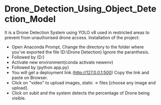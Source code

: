 # Drone_Detection_Using_Object_Detection_Model
It is a Drone Detection System using YOLO v8 used in restricted areas to prevent from unauthorised drone access.
 Installation of the project:
   * Open Anaconda Prompt, Change the directory to the folder where you've exported the file (D:\Drone Detection) Ignore the paranthesis.
   * Followed by (D:)
   * Activate new environment(conda activate newenv)
   * Followed by (python app.py)
   * You will get a deployment link (http://127.0.0.1:500) Copy the link and paste on Browser.
   * Click on "video" to upload images, static -> files [choose any image and  upload].
   * Click on subit and the system detects the percentage of Drone being visible.
